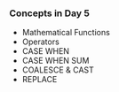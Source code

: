 ### Concepts in Day 5

- Mathematical Functions
- Operators
- CASE WHEN
- CASE WHEN SUM
- COALESCE & CAST
- REPLACE

